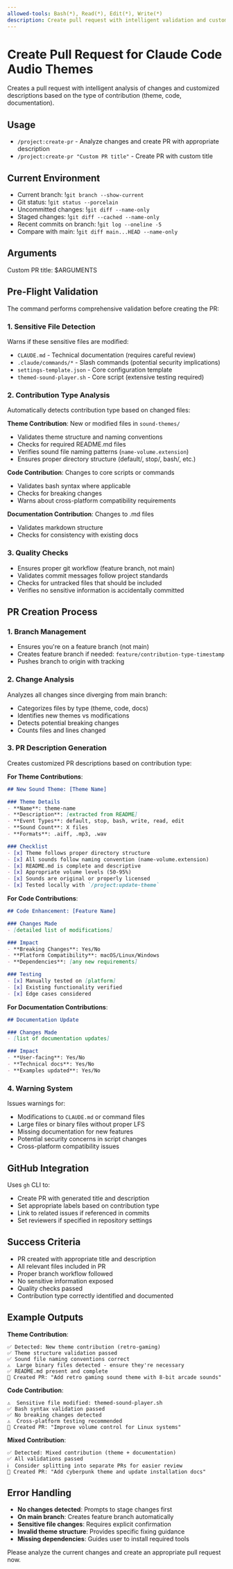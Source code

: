 ```yaml
---
allowed-tools: Bash(*), Read(*), Edit(*), Write(*)
description: Create pull request with intelligent validation and customized descriptions based on contribution type
---
```


# Create Pull Request for Claude Code Audio Themes

Creates a pull request with intelligent analysis of changes and customized descriptions based on the type of contribution (theme, code, documentation).

## Usage

- `/project:create-pr` - Analyze changes and create PR with appropriate description
- `/project:create-pr "Custom PR title"` - Create PR with custom title

## Current Environment

- Current branch: !`git branch --show-current`
- Git status: !`git status --porcelain`
- Uncommitted changes: !`git diff --name-only`
- Staged changes: !`git diff --cached --name-only`
- Recent commits on branch: !`git log --oneline -5`
- Compare with main: !`git diff main...HEAD --name-only`

## Arguments

Custom PR title: $ARGUMENTS

## Pre-Flight Validation

The command performs comprehensive validation before creating the PR:

### 1. **Sensitive File Detection**
Warns if these sensitive files are modified:
- `CLAUDE.md` - Technical documentation (requires careful review)
- `.claude/commands/*` - Slash commands (potential security implications)
- `settings-template.json` - Core configuration template
- `themed-sound-player.sh` - Core script (extensive testing required)

### 2. **Contribution Type Analysis**
Automatically detects contribution type based on changed files:

**Theme Contribution**: New or modified files in `sound-themes/`
- Validates theme structure and naming conventions
- Checks for required README.md files
- Verifies sound file naming patterns (`name-volume.extension`)
- Ensures proper directory structure (default/, stop/, bash/, etc.)

**Code Contribution**: Changes to core scripts or commands
- Validates bash syntax where applicable
- Checks for breaking changes
- Warns about cross-platform compatibility requirements

**Documentation Contribution**: Changes to .md files
- Validates markdown structure
- Checks for consistency with existing docs

### 3. **Quality Checks**
- Ensures proper git workflow (feature branch, not main)
- Validates commit messages follow project standards
- Checks for untracked files that should be included
- Verifies no sensitive information is accidentally committed

## PR Creation Process

### 1. **Branch Management**
- Ensures you're on a feature branch (not main)
- Creates feature branch if needed: `feature/contribution-type-timestamp`
- Pushes branch to origin with tracking

### 2. **Change Analysis**
Analyzes all changes since diverging from main branch:
- Categorizes files by type (theme, code, docs)
- Identifies new themes vs modifications
- Detects potential breaking changes
- Counts files and lines changed

### 3. **PR Description Generation**
Creates customized PR descriptions based on contribution type:

**For Theme Contributions**:
```markdown
## New Sound Theme: [Theme Name]

### Theme Details
- **Name**: theme-name
- **Description**: [extracted from README]
- **Event Types**: default, stop, bash, write, read, edit
- **Sound Count**: X files
- **Formats**: .aiff, .mp3, .wav

### Checklist
- [x] Theme follows proper directory structure
- [x] All sounds follow naming convention (name-volume.extension)
- [x] README.md is complete and descriptive
- [x] Appropriate volume levels (50-95%)
- [x] Sounds are original or properly licensed
- [x] Tested locally with `/project:update-theme`
```

**For Code Contributions**:
```markdown
## Code Enhancement: [Feature Name]

### Changes Made
- [detailed list of modifications]

### Impact
- **Breaking Changes**: Yes/No
- **Platform Compatibility**: macOS/Linux/Windows
- **Dependencies**: [any new requirements]

### Testing
- [x] Manually tested on [platform]
- [x] Existing functionality verified
- [x] Edge cases considered
```

**For Documentation Contributions**:
```markdown
## Documentation Update

### Changes Made
- [list of documentation updates]

### Impact
- **User-facing**: Yes/No
- **Technical docs**: Yes/No
- **Examples updated**: Yes/No
```

### 4. **Warning System**
Issues warnings for:
- Modifications to `CLAUDE.md` or command files
- Large files or binary files without proper LFS
- Missing documentation for new features
- Potential security concerns in script changes
- Cross-platform compatibility issues

## GitHub Integration

Uses `gh` CLI to:
- Create PR with generated title and description
- Set appropriate labels based on contribution type
- Link to related issues if referenced in commits
- Set reviewers if specified in repository settings

## Success Criteria

- PR created with appropriate title and description
- All relevant files included in PR
- Proper branch workflow followed
- No sensitive information exposed
- Quality checks passed
- Contribution type correctly identified and documented

## Example Outputs

**Theme Contribution**:
```
✅ Detected: New theme contribution (retro-gaming)
✅ Theme structure validation passed
✅ Sound file naming conventions correct
⚠️  Large binary files detected - ensure they're necessary
✅ README.md present and complete
🚀 Created PR: "Add retro gaming sound theme with 8-bit arcade sounds"
```

**Code Contribution**:
```
⚠️  Sensitive file modified: themed-sound-player.sh
✅ Bash syntax validation passed
✅ No breaking changes detected
⚠️  Cross-platform testing recommended
🚀 Created PR: "Improve volume control for Linux systems"
```

**Mixed Contribution**:
```
✅ Detected: Mixed contribution (theme + documentation)
✅ All validations passed
ℹ️  Consider splitting into separate PRs for easier review
🚀 Created PR: "Add cyberpunk theme and update installation docs"
```

## Error Handling

- **No changes detected**: Prompts to stage changes first
- **On main branch**: Creates feature branch automatically
- **Sensitive file changes**: Requires explicit confirmation
- **Invalid theme structure**: Provides specific fixing guidance
- **Missing dependencies**: Guides user to install required tools

Please analyze the current changes and create an appropriate pull request now.